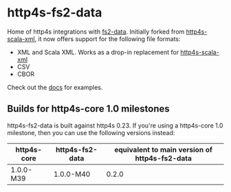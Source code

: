 # http4s-fs2-data

Home of http4s integrations with [fs2-data][fs2-data]. Initially forked from [http4s-scala-xml][http4s-scala-xml], it now offers support for the following file formats:

* XML and Scala XML. Works as a drop-in replacement for [http4s-scala-xml][http4s-scala-xml]
* CSV
* CBOR

Check out the [docs][docs] for examples.

## Builds for http4s-core 1.0 milestones

http4s-fs2-data is built against http4s 0.23. If you're using a http4s-core 1.0 milestone, then you can use the following versions instead:

|http4s-core|http4s-fs2-data|equivalent to main version of http4s-fs2-data|
|---|---|-----|
|1.0.0-M39|1.0.0-M40|0.2.0|

[fs2-data]: https://fs2-data.gnieh.org/

[fs2-data-xml-scala]: https://fs2-data.gnieh.org/

[http4s-scala-xml]: https://github.com/http4s/http4s-scala-xml "http4s-scala-xml"

[docs]: https://http4s.github.io/http4s-fs2-data/

